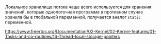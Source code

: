 Локальное хранилище потока чаще всего используется для хранения значений, которые однопоточная программа в противном случае хранила бы в глобальной переменной.
получается аналог `static` переменной.

https://www.freertos.org/Documentation/02-Kernel/02-Kernel-features/01-Tasks-and-co-routines/16-Thread-local-storage-pointers